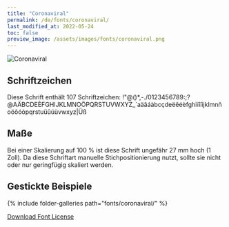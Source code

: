```yaml
---
title: "Coronaviral"
permalink: /de/fonts/coronaviral/
last_modified_at: 2022-05-24
toc: false
preview_image: /assets/images/fonts/coronaviral.png
---
```

![Coronaviral](/assets/images/fonts/coronaviral.png)

## Schriftzeichen

Diese Schrift enthält 107 Schriftzeichen:
!"@()*,-./0123456789:;?@AÄBCDEÈFGHIJKLMNOÖPQRSTUVWXYZ\_`aäâáàbcçdeëêéèfghiïîíìjklmnñoöôóòpqrstuüûúùvwxyz|Üß


## Maße

Bei einer Skalierung auf 100 % ist diese Schrift ungefähr 27 mm hoch (1 Zoll).
Da diese Schriftart manuelle Stichpositionierung nutzt, sollte sie nicht oder nur geringfügig skaliert werden.



## Gestickte Beispiele

{% include folder-galleries path="fonts/coronaviral/" %}

[Download Font License](https://github.com/inkstitch/inkstitch/tree/main/fonts/coronaviral/LICENSE)
